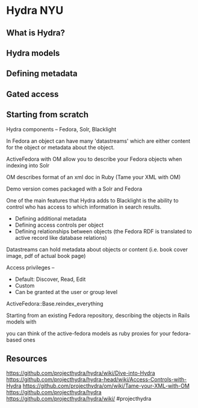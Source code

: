 # Hydra NYU


## What is Hydra?

## Hydra models

## Defining metadata

## Gated access

## Starting from scratch
Hydra components – Fedora, Solr, Blacklight

In Fedora an object can have many 'datastreams' which are either content for the object or metadata about the object.

ActiveFedora with OM allow you to describe your Fedora objects when indexing into Solr

OM describes format of an xml doc in Ruby (Tame your XML with OM)

Demo version comes packaged with a Solr and Fedora

One of the main features that Hydra adds to Blacklight is the ability to control who has access to which information in search results.

-	Defining additional metadata
-	Defining access controls per object
-	Defining relationships between objects (the Fedora RDF is translated to active record like database relations)

Datastreams can hold metadata about objects or content (i.e. book cover image, pdf of actual book page)

Access privileges – 
- Default: Discover, Read, Edit
- Custom
- Can be granted at the user or group level

ActiveFedora::Base.reindex_everything

Starting from an existing Fedora repository, describing the objects in Rails models with

you can think of the active-fedora models as ruby proxies for your fedora-based ones

## Resources

https://github.com/projecthydra/hydra/wiki/Dive-into-Hydra
https://github.com/projecthydra/hydra-head/wiki/Access-Controls-with-Hydra
https://github.com/projecthydra/om/wiki/Tame-your-XML-with-OM
https://github.com/projecthydra/hydra
https://github.com/projecthydra/hydra/wiki/
\#projecthydra